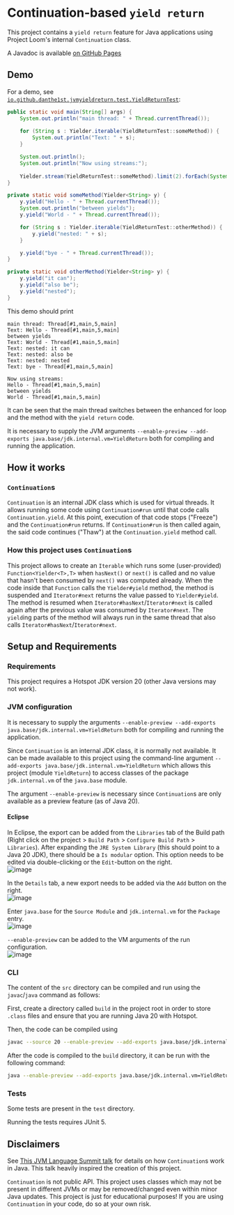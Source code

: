 # Continuation-based `yield return`

This project contains a `yield return` feature for Java applications using Project Loom's internal `Continuation` class.

A Javadoc is available [on GitHub Pages](https://danthe1st.github.io/ContinuationYieldReturn/)

## Demo

For a demo, see [`io.github.danthe1st.jvmyieldreturn.test.YieldReturnTest`](./src/io/github/danthe1st/jvmyieldreturn/test/YieldReturnTest.java):
```java
public static void main(String[] args) {
	System.out.println("main thread: " + Thread.currentThread());
	
	for (String s : Yielder.iterable(YieldReturnTest::someMethod)) {
		System.out.println("Text: " + s);
	}

	System.out.println();
	System.out.println("Now using streams:");
	
	Yielder.stream(YieldReturnTest::someMethod).limit(2).forEach(System.out::println);
}

private static void someMethod(Yielder<String> y) {
	y.yield("Hello - " + Thread.currentThread());
	System.out.println("between yields");
	y.yield("World - " + Thread.currentThread());

	for (String s : Yielder.iterable(YieldReturnTest::otherMethod)) {
		y.yield("nested: " + s);
	}

	y.yield("bye - " + Thread.currentThread());
}

private static void otherMethod(Yielder<String> y) {
	y.yield("it can");
	y.yield("also be");
	y.yield("nested");
}
```

This demo should print
```
main thread: Thread[#1,main,5,main]
Text: Hello - Thread[#1,main,5,main]
between yields
Text: World - Thread[#1,main,5,main]
Text: nested: it can
Text: nested: also be
Text: nested: nested
Text: bye - Thread[#1,main,5,main]

Now using streams:
Hello - Thread[#1,main,5,main]
between yields
World - Thread[#1,main,5,main]
```

It can be seen that the main thread switches between the enhanced for loop and the method with the `yield return` code.

It is necessary to supply the JVM arguments `--enable-preview --add-exports java.base/jdk.internal.vm=YieldReturn` both for compiling and running the application.

## How it works

### `Continuation`s

`Continuation` is an internal JDK class which is used for virtual threads.
It allows running some code using `Continuation#run` until that code calls `Continuation.yield`.
At this point, execution of that code stops ("Freeze") and the `Continuation#run` returns.
If `Continuation#run` is then called again, the said code continues ("Thaw") at the `Continuation.yield` method call.

### How this project uses `Continuation`s
This project allows to create an `Iterable` which runs some (user-provided) `Function<Yielder<T>,T>` when `hasNext()` or `next()` is called and no value that hasn't been consumed by `next()` was computed already.
When the code inside that `Function` calls the `Yielder#yield` method, the method is suspended and `Iterator#next` returns the value passed to `Yielder#yield`.
The method is resumed when `Iterator#hasNext`/`Iterator#next` is called again after the previous value was consumed by `Iterator#next`.
The `yield`ing parts of the method will always run in the same thread that also calls `Iterator#hasNext`/`Iterator#next`.

## Setup and Requirements

### Requirements
This project requires a Hotspot JDK version 20 (other Java versions may not work).

### JVM configuration

It is necessary to supply the arguments `--enable-preview --add-exports java.base/jdk.internal.vm=YieldReturn` both for compiling and running the application.

Since `Continuation` is an internal JDK class, it is normally not available.
It can be made available to this project using the command-line argument `--add-exports java.base/jdk.internal.vm=YieldReturn` which allows this project (module `YieldReturn`) to access classes of the package `jdk.internal.vm` of the `java.base` module.

The argument `--enable-preview` is necessary since `Continuation`s are only available as a preview feature (as of Java 20).

#### Eclipse

In Eclipse, the export can be added from the `Libraries` tab of the Build path (Right click on the project > `Build Path` > `Configure Build Path` > `Libraries`).
After expanding the `JRE System Library` (this should point to a Java 20 JDK), there should be a `Is modular` option.
This option needs to be edited via double-clicking or the `Edit`-button on the right.  
![image](https://github.com/danthe1st/ContinuationYieldReturn/assets/34687786/042bdd53-2a5c-42a1-8f1a-41659c3ac9c8)

In the `Details` tab, a new export needs to be added via the `Add` button on the right.  
![image](https://github.com/danthe1st/ContinuationYieldReturn/assets/34687786/bb7f997c-3dcd-4f2e-8742-7155530bbe4f)

Enter `java.base` for the `Source Module` and `jdk.internal.vm` for the `Package` entry.  
![image](https://github.com/danthe1st/ContinuationYieldReturn/assets/34687786/6893b91d-d9db-40f7-bfed-495c74dcfaa4)

`--enable-preview` can be added to the VM arguments of the run configuration.  
![image](https://github.com/danthe1st/ContinuationYieldReturn/assets/34687786/1ac7bb62-6fd4-487d-9c4d-b55a09580d13)

### CLI

The content of the `src` directory can be compiled and run using the `javac`/`java` command as follows:

First, create a directory called `build` in the project root in order to store `.class` files and ensure that you are running Java 20 with Hotspot.

Then, the code can be compiled using
```bash
javac --source 20 --enable-preview --add-exports java.base/jdk.internal.vm=YieldReturn -d build src/module-info.java src/io/github/danthe1st/jvmyieldreturn/*.java src/io/github/danthe1st/jvmyieldreturn/test/*.java
```

After the code is compiled to the `build` directory, it can be run with the following command:
```bash
java --enable-preview --add-exports java.base/jdk.internal.vm=YieldReturn --module-path build -m YieldReturn/io.github.danthe1st.jvmyieldreturn.test.YieldReturnTest
```

### Tests

Some tests are present in the `test` directory.

Running the tests requires JUnit 5.

## Disclaimers

See [This JVM Language Summit talk](https://www.youtube.com/watch?v=6nRS6UiN7X0) for details on how `Continuation`s work in Java.
This talk heavily inspired the creation of this project.

`Continuation` is not public API.
This project uses classes which may not be present in different JVMs or may be removed/changed even within minor Java updates.
This project is just for educational purposes!
If you are using `Continuation` in your code, do so at your own risk.